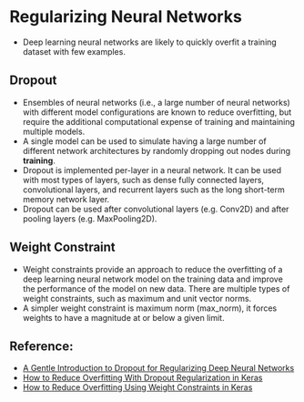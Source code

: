#  Regularizing Neural Networks 

* Deep learning neural networks are likely to quickly overfit a training dataset with few examples.

## Dropout

* Ensembles of neural networks (i.e., a large number of neural networks) with different model configurations are known to reduce overfitting, but require the additional computational expense of training and maintaining multiple models.
* A single model can be used to simulate having a large number of different network architectures by randomly dropping out nodes during **training**.
* Dropout is implemented per-layer in a neural network. It can be used with most types of layers, such as dense fully connected layers, convolutional layers, and recurrent layers such as the long short-term memory network layer.
* Dropout can be used after convolutional layers (e.g. Conv2D) and after pooling layers (e.g. MaxPooling2D).

## Weight Constraint

* Weight constraints provide an approach to reduce the overfitting of a deep learning neural network model on the training data and improve the performance of the model on new data. There are multiple types of weight constraints, such as maximum and unit vector norms.
* A simpler weight constraint is maximum norm (max_norm), it forces weights to have a magnitude at or below a given limit.

## Reference:
* [A Gentle Introduction to Dropout for Regularizing Deep Neural Networks](https://machinelearningmastery.com/dropout-for-regularizing-deep-neural-networks/)
* [How to Reduce Overfitting With Dropout Regularization in Keras](https://machinelearningmastery.com/how-to-reduce-overfitting-with-dropout-regularization-in-keras/)
* [How to Reduce Overfitting Using Weight Constraints in Keras](https://machinelearningmastery.com/how-to-reduce-overfitting-in-deep-neural-networks-with-weight-constraints-in-keras/)
